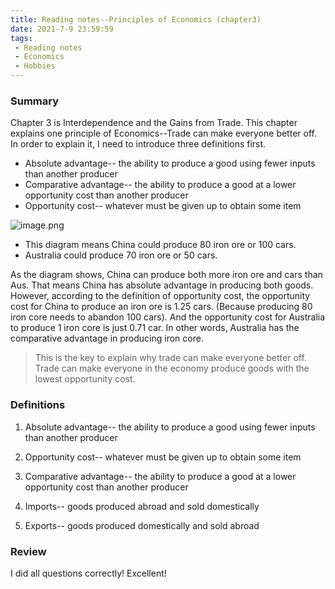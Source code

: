 ```yaml
---
title: Reading notes--Principles of Economics (chapter3)
date: 2021-7-9 23:59:59
tags:
 - Reading notes
 - Economics
 - Hobbies
---
```


### Summary

Chapter 3 is Interdependence and the Gains from Trade. This chapter explains one principle of Economics--Trade can make everyone better off. In order to explain it, I need to introduce three definitions first.

* Absolute advantage-- the ability to produce a good using fewer inputs than another producer
* Comparative advantage-- the ability to produce a good at a lower opportunity cost than another producer
* Opportunity cost-- whatever must be given up to obtain some item

![image.png](https://i.loli.net/2021/07/09/F1J5AZ2Qlsdem9B.png)

* This diagram means China could produce 80 iron ore or 100 cars.
* Australia could produce 70 iron ore or 50 cars.

As the diagram shows, China can produce both more iron ore and cars than Aus. That means China has absolute advantage in producing both goods. However, according to the definition of opportunity cost, the opportunity cost for China to produce an iron ore is 1.25 cars. (Because producing 80 iron core needs to abandon 100 cars). And the opportunity cost for Australia to produce 1 iron core is just 0.71 car. In other words, Australia has the comparative advantage in producing iron core.

>This is the key to explain why trade can make everyone better off. Trade can make everyone in the economy produce goods with the lowest opportunity cost.

### Definitions

1. Absolute advantage-- the ability to produce a good using fewer inputs than another producer

2. Opportunity cost-- whatever must be given up to obtain some item

3. Comparative advantage-- the ability to produce a good at a lower opportunity cost than another producer

4. Imports-- goods produced abroad and sold domestically

5. Exports-- goods produced domestically and sold abroad


### Review

I did all questions correctly! Excellent!
